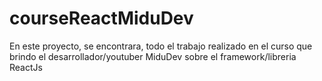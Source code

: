 # courseReactMiduDev
En este proyecto, se encontrara, todo el trabajo realizado en el curso que brindo el desarrollador/youtuber MiduDev sobre el framework/libreria ReactJs
